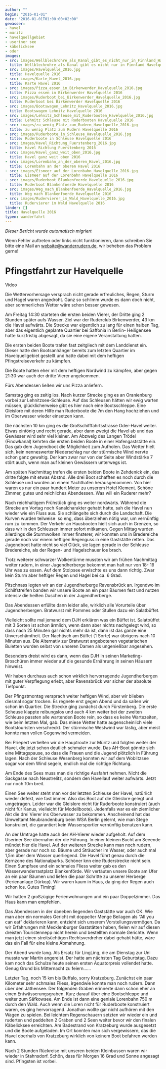 ```yaml
---
author: ""
begin: "2016-01-01"
date: "2016-01-01T01:00:00+02:00"
gewässer:
- havel
- müritz
- havelquellgebiet
- useriner see
- käbelicksee
- oder
images:
- src: images/Wellblechrohre_als_Kanal_gibt_es_nicht_nur_in_Finnland_Havelquelle_2016.jpg
  title: Wellblechrohre als Kanal gibt es nicht nur in Finnland Havelquelle 2016
- src: images/Havelquelle_2016.jpg
  title: Havelquelle 2016
- src: images/Karte_Havel_2016.jpg
  title: Karte Havel 2016
- src: images/Pizza_essen_in_Birkenwerder_Havelquelle_2016.jpg
  title: Pizza essen in Birkenwerder Havelquelle 2016
- src: images/Ruderboot_bei_Birkenwerder_Havelquelle_2016.jpg
  title: Ruderboot bei Birkenwerder Havelquelle 2016
- src: images/Bootswagen_Lehnitz_Havelquelle_2016.jpg
  title: Bootswagen Lehnitz Havelquelle 2016
- src: images/Lehnitz_Schleuse_mit_Ruderbooten_Havelquelle_2016.jpg
  title: Lehnitz Schleuse mit Ruderbooten Havelquelle 2016
- src: images/zu_wenig_Platz_zum_Rudern_Havelquelle_2016.jpg
  title: zu wenig Platz zum Rudern Havelquelle 2016
- src: images/Ruderboote_in_Schleuse_Havelquelle_2016.jpg
  title: Ruderboote in Schleuse Havelquelle 2016
- src: images/Havel_Richtung_Fuerstenberg_2016.jpg
  title: Havel Richtung Fuerstenberg 2016
- src: images/Havel_ganz_weit_oben_2016.jpg
  title: Havel ganz weit oben 2016
- src: images/Lorenbahn_an_der_oberen_Havel_2016.jpg
  title: Lorenbahn an der oberen Havel 2016
- src: images/Eismeer_auf_der_Lorenbahn_Havelquelle_2016.jpg
  title: Eismeer auf der Lorenbahn Havelquelle 2016
- src: images/Ruderboot_Blankenfoerde_Havelquelle_2016.jpg
  title: Ruderboot Blankenfoerde Havelquelle 2016
- src: images/Weg_nach_Blankenfoerde_Havelquelle_2016.jpg
  title: Weg nach Blankenfoerde Havelquelle 2016
- src: images/Rudervierer_im_Wald_Havelquelle_2016.jpg
  title: Rudervierer im Wald Havelquelle 2016
länder: []
title: Havelquelle 2016
typen: wanderfahrt
---
```



*Dieser Bericht wurde automatisch migriert*

Wenn Fehler auftreten oder links nicht funktionieren, dann schreiben Sie bitte eine Mail an website@wanderrudern.de, wir beheben das Problem gerne!



# Pfingstfahrt zur Havelquelle


Video

Die Wettervorhersage versprach nicht gerade erfreuliches, Regen, Sturm und Hagel waren angedroht. Ganz so schlimm wurde es dann doch nicht, aber sommerliches Wetter wäre schon besser gewesen.

Am Freitag 14:30 starteten die ersten beiden Vierer, der Dritte ging 2 Stunden später aufs Wasser. Ziel war der Ruderclub Birkenwerder, 43 km die Havel aufwärts. Die Strecke war eigentlich zu lang für einen halben Tag, aber das eigentlich geplante Quartier bei Saffonia in Berlin- Heiligensee hatte kurzfristig abgesagt, da sie eine eigene Veranstaltung hatten.

Die ersten beiden Boote trafen fast zeitgliech mit dem Landdienst ein. Dieser hatte den Bootsanhänger bereits zum letzten Quartier im Havelquellgebiet gestellt und hatte dabei mit dem heftigen Pfingstreiseverkehr zu kämpfen.

Die Boote hatten eher mit dem heftigen Nordwind zu kämpfen, aber gegen 21:30 war auch der dritte Vierer angekommen.

Fürs Abendessen ließen wir uns Pizza anliefern.

Samstag ging es zeitig los. Nach kurzer Strecke ging es an Oranienburg vorbei zur Lehnitzsee-Schleuse. Auf das Schleusen hätten wir ewig warten müssen, glücklicherweise gibt es hier noch eine Bootsschleppe. Eine Gleislore mit deren Hilfe man Ruderboote die 7m den Hang hochziehen und im Oberwasser wieder einsetzen kann.

Die nächsten 10 km ging es die Großschifffahrtsstrasse Oder-Havel weiter. Etwas eintönig und recht gerade, aber dann zweigt die Havel ab und das Gewässer wird sehr viel kleiner. Am Abzweig des Langen Trödel (Finowkanal) kehrten die ersten beiden Boote in einer Hafengaststätte ein. Das gab dem Jugendboot die Möglichkeit zum Aufholen. Das Wetter hielt sich, kein nenneswerter Niederschlag nur der stürmische Wind nervte schon ganz gewaltig. Der kam zwar nur von der Seite aber Windstärke 7 stört auch, wenn man auf kleinen Gewässern unterwegs ist.

Am späten Nachmittag trafen die ersten beiden Boote in Zehdenick ein, das dritte folgte mit etwas Abstnd. Alle drei Boot schafften es noch durch die Schleuse und wurden an einem Yachthafen herausgenommen. Von hier waren es nur ein paar hundert Meter zu unserem Hotel Klement. Schöne Zimmer, gutes und reichliches Abendessen. Was will ein Ruderer mehr?

Nach reichhaltigem Frühstück ging es weiter nordwärts. Während die Strecke am Vortag noch Kanalcharakter gehabt hatte, sah die Havel nun wieder wie ein Fluss aus. Sie schlängelte sich durch die Landschaft. Die Kurven wurden teilweise  so eng, dass überziehen nötig war, um vernünftig rum zu kommen. Der Verkehr an Hausbooten hielt sich auch in Grenzen, so dass wir in den Schleusen immer sofort mitkamen. Gegen Mittag wurden allerdings die Sturmwolken immer finsterer, wir konnten uns in Bredereiche gerade noch vor einem heftigen Regenguss in eine Gaststätte retten. Das Jugendboot hatte nicht so viel Glück, sie lagen gerade in der Schleuse Bredereiche, als der Regen- und Hagelschauer los brach.

Trotz weiterer schwarzer Wolkentürme mussten wir am frühen Nachmittag weiter rudern, in einer Jugendherberge bekommt man halt nur von 18- 19 Uhr was zu essen. Auf dem Stolpsee erwischte es uns dann richtig. Zwar kein Sturm aber heftiger Regen und Hagel bei ca. 6 Grad.

Pitschnass legten wir an der Jugendherberge Ravensbrück an. Irgendwo im Schilfstreifen banden wir unsere Boote an ein paar Bäumen fest und nutzen intensiv die heißen Duschen in der Jugendherberge.

Das Abendessen erfüllte dann leider alle, wirklich alle Vorurteile über Jugendherbergen. Bratwurst mit Pommes oder Stullen dazu ein Salatbüffet.

Vielleicht sollte mal jemand dem DJH erklären was ein Büffet ist. Salatbüffet mit 3 Sorten ist schon ärmlich, wenn dann aber nichts nachgelegt wird, so dass nach 25 Minuten gar nichts mehr da ist, dann ist das ganze eine Unverschämtheit. Der Nachtisch am Büffet (1 Sorte) war übrigens nach 10 Minuten aus. Die Alternativ zur Bratwurst angebotenen vegetarischen Buletten wurden selbst von unseren Damen als ungenießbar angesehen.

Besonders dreist wird es dann, wenn das DJH in seinen Marketing- Broschüren immer wieder auf die gesunde Ernährung in seinen Häusern hinweist.

Wir haben durchaus auch schon wirklich hervorragende Jugendherbergen mit guter Verpflegung erlebt, aber Ravensbrück war sicher der absolute Tiefpunkt.

Der Pfingstmontag versprach weiter heftigen Wind, aber wir blieben diesmal sogar trocken. Es regnete erst gegen Abend und da saßen wir schon im Quartier. Die Strecke ging zunächst durch Fürstenberg. Die erste Scheuse klappte reibungslos und auch 4 km weiter bei der zweiten Schleuse passten alle wartenden Boote rein, so dass es keine Wartezeiten, wie beim letzten Mal, gab. Das miese Wetter hatte augenscheinlich viele Bootstouristen verschreckt. Der stürmische Westwind war lästig, aber meist konnte man vollen Gegenwind vermeiden.

Bei Priepert verließen wir die Hauptroute zur Müritz und folgten weiter der Havel, die jetzt schon deutlich schmaler wurde. Das AH-Boot gönnte sich eine Mittagspause, so dass die Frauen und die Jugend plötzlich in Führung lagen. Nach der Schleuse Wesenberg konnten wir auf dem Woblitzsee sogar vor dem Wind segeln, endlich mal die richtige Richtung.

Am Ende des Sees muss man die richtige Ausfahrt nehmen. Nicht die Sackgasse nach Neustrelitz, sondern den Havellauf weiter aufwärts. Jetzt nur noch 10m breit.

Einen See weiter steht man vor der letzten Schleuse der Havel, natürlich wieder defekt, wie fast immer. Also das Boot auf die Gleislore gelegt und umgetragen. Leider war die Gleislore nicht für Ruderboote konstruiert (auch nicht für Kanus, vielleicht für Modellboote). Jedenfalls war es ein ziemlicher Akt die drei Vierer ins Oberwasser zu bekommen. Anscheinend hat das Umweltamt Neubrandenburg beim WSA Berlin gelernt, wie man Stege konstruiert, die garantiert kein Wassersportler vernünftig benutzen kann.

An der Umtrage hatte auch der AH-Vierer wieder aufgeholt. Auf dem Useriner See übernahm der die Führung. In einer kleinen Bucht am Seeende mündet hier die Havel. Auf der weiteren Strecke kann man noch rudern, aber gerade nur noch so. Bäume und Sträucher im Wasser, oder auch mal 1,5m über dem Wasser querliegend. Die Havel führt genau durch die Kernzone des Nationalparks. Schöner knn eine Ruderstrecke nicht sein. Einen Sumpfsee und ein schmales Fliess weiter gab es den Wasserwanderrastplatz Blankenförde. Wir vertäuten unsere Boote am Ufer an ein paar Bäumen und liefen die paar Schritte zu unserer Herberge (Ferienanlage Dürkop). Wir waren kaum in Haus, da ging der Regen auch schon los. Gutes Timing!

Wir hatten 2 großzügige Ferienwohnungen und ein paar Doppelzimmer. Das Haus kann man empfehlen.

Das Abendessen in der daneben liegenden Gaststätte war auch OK. Wie man aber ein normales Gericht mit doppelter Menge Beilagen als “All you can eat” deklarieren kann, entzieht sich unserem Vorstellungsvermögen. Da wir Erfahrungen mit Mecklenburger Gaststätten haben, fielen wir auf diesen dreisten Touristennepp nicht herein und bestellten normale Gerichte. Wenn man jetzt einen streitsüchtigen Rechtsverdreher dabei gehabt hätte, wäre das ein Fall für eine kleine Abmahnung.

Der Abend wurde lang. Als Ersatz für LingLing, die am Dienstag zur Uni musste war Martin angereist. Der hatte am nächsten Tag Geburtstag. Dazu kam noch das Schulze heute seinen ersten Äquatorpreis vollendet hatte. Genug Grund bis Mitternacht zu feiern......

Letzter Tag, noch 15 km bis Buffalo, sorry Kratzeburg. Zunächst ein paar Kilometer sehr schmales Fliess, irgendwie konnte man noch rudern. Dann über den Jäthensee. Der folgenden Graben erinnerte dann schon eher an einen Entwässerungsgraben. Kurz darauf über eine Bootschleppe und weiter zum Säfkowsee. Am Ende ist dann eine geniale Lorenbahn 750 m durch den Wald. Auch wenn die Loren nicht für Ruderboote konstruiert waren, es ging hervorragend. Jonathan wollte gar nicht aufhören mit den Wagen zu spielen. Bei leichtem Regenschauern setzten wir wieder ein und ruderten und paddelten 2 Gräben und 2 Seen weiter bevor wir den finalen Käbelicksee erreichten. Am Badestrand von Kratzeburg wurde ausgesetzt und die Boote aufgeladen. Im Ort konnten man sich vergewissern, das die Havel oberhalb von Kratzeburg wirklich von keinem Boot befahren werden kann.

Nach 2 Stunden Rückreise mit unseren beiden Kleinbussen waren wir wieder in Stahnsdorf. Schön, dass für Morgen 16 Grad und Sonne angesagt sind. Pfingsten ist vorbei.
